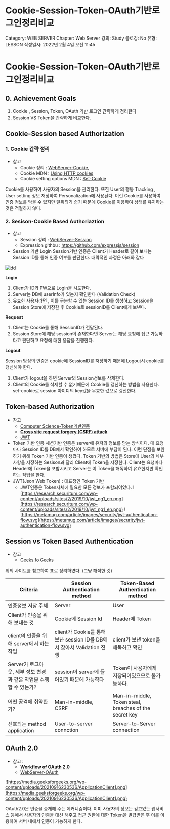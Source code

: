 # Cookie-Session-Token-OAuth기반로그인정리비교

Category: WEB SERVER
Chapter: Web Server
강의: Study
블로깅: No
유형: LESSON
작성일시: 2022년 2월 4일 오전 11:45

# Cookie-Session-Token-OAuth기반로그인정리비교

## 0. Achievement Goals

1. Cookie , Session, Token, OAuth 기반 로그인 간략하게 정리한다
2. Session VS Token을 간략하게 비교한다.

## Cookie-Session based Authorization

### 1. Cookie 간략 정리

- 참고
  - Cookie 정리 : [WebServer-Cookie](https://www.notion.so/WebServer-Cookie-b294b3dbfba742eeafe41419db2a2b29),
  - Cookie MDN : [Using HTTP cookies](https://developer.mozilla.org/en-US/docs/Web/HTTP/Cookies)
  - Cookie setting options MDN : [Set-Cookie](https://developer.mozilla.org/en-US/docs/Web/HTTP/Headers/Set-Cookie)

Cookie를 사용하여 사용자의 Session을 관리한다. 또한 User의 행동 Tracking , User setting 정보 저장하여 Personalization에 사용된다. 이런 Cookie를 사용하여 인증 정보를 담을 수 있지만 탈취되기 쉽기 때문에 Cookie를 이용하여 상태를 유지하는 것은 적절하지 않다.

### 2. Sesison-Cookie Based Authoriaztion

- 참고
  - Session 정리 : [WebServer-Session](https://www.notion.so/WebServer-Session-b6f477e361ef4f63bb22708ec9092202)
  - Expression githbu : https://github.com/expressjs/session
- Session 기반 Login
  Session기반 인증은 Client가 Header로 같이 보내는 Session ID를 통해 인증 여부를 판단한다. 대략적인 과정은 아래와 같다

![dd](https://techbriefers.com/wp-content/uploads/2019/10/cookie-and-session-management-process-in-codeigniter.jpg)

**Login**

1. Client가 ID와 PW으로 Login을 시도한다.
2. Server는 DB에 userInfo가 있는지 확인한다 (Validation Check)
3. 유효한 사용자라면 , 이를 구분항 수 있는 Session ID를 생성하고 Session을 Session Store에 저장한 후 Cookie로 sessionID를 Client에게 보낸다.

**Request**

1. Client는 Cookie를 통해 SessionID가 전달된다.
2. Session Store에 해당 session이 존재한다면 Server는 해당 요청에 접근 가능하다고 판단하고 요청에 대한 응답을 진행한다.

**Logout**

Session 방싱의 인증은 cookie에 SessionID를 저장하기 때문에 Logout시 cookie를 갱신해야 한다.

1. Client가 logout을 하면 Server의 Session정보를 삭제한다.
2. Client의 Cookie를 삭제할 수 없기때문에 Cookie를 갱신하는 방법을 사용한다. set-cookie로 session 아이디의 key값을 무효한 값으로 갱신한다.

## Token-based Authorization

- 참고
  - [Computer Science-Token기반인증](https://www.notion.so/Computer-Science-Token-c41f4a87fbbb429ea5903a8bed6a1a8c)
  - **[Cross site request forgery (CSRF) attack](https://www.imperva.com/learn/application-security/csrf-cross-site-request-forgery/)**
  - [JWT](https://content.breatheco.de/en/lesson/what-is-JWT-and-how-to-implement-with-Flask)
- Token 기반 인증
  세션기반 인증은 server에 유저의 정보를 담는 방식이다. 매 요청마다 Session ID를 DB에서 확인하여 하므로 서버에 부담이 된다. 이런 단점을 보완하기 위해 Token 기반 인증이 생겼다.
  Token 기반의 방법은 Store에 User의 세부 사항을 저장하는 Sesison과 달리 Client에 Token을 저장한다. Client는 요청마다 Header에 Token을 포함시키고 Server는 이 Token을 해독하여 유효한지만 확인하는 작업을 한다.
- JWT(Json Web Token) : 대표정인 Token 기반
  - JWT인증은 Token자체에 필요한 모든 정보가 포함되어있다.
    ![https://research.securitum.com/wp-content/uploads/sites/2/2019/10/jwt_ng1_en.png](https://research.securitum.com/wp-content/uploads/sites/2/2019/10/jwt_ng1_en.png)
    ![https://metamug.com/article/images/security/jwt-authentication-flow.svg](https://metamug.com/article/images/security/jwt-authentication-flow.svg)

## **Session vs Token Based Authentication**

- 참고
  - [Geeks fo Geeks](https://www.geeksforgeeks.org/session-vs-token-based-authentication/#:~:text=The%20main%20difference%20is%20session,one%20the%20client%20stores%20them.)

위의 사이트를 참고하여 표로 정리하였다. (그냥 해석한 것)

| Criteria                                                           | Session Authentication method                                          | Token-Based Authentication method                      |
| ------------------------------------------------------------------ | ---------------------------------------------------------------------- | ------------------------------------------------------ |
| 인증정보 저장 주체                                                 | Server                                                                 | User                                                   |
| Client가 인증을 위해 보내는 것                                     | Cookie에 Session Id                                                    | Header에 Token                                         |
| client의 인증을 위해 server에서 하는 작업                          | client가 Cookie를 통해 보냔 session ID를 DB에서 찾아서 Validation 진행 | client가 보낸 token을 해독하고 확인                    |
| Server가 로그아웃, 세부 정보 변경 과 같은 작업을 수행할 수 있는가? | session이 server에 들어있기 때문에 가능학다                            | Token이 사용자에게 저장되어있으므로 불가능하다.        |
| 어떤 공격에 취약한가?                                              | Man-in-middle, CSRF                                                    | Man-in-middle, Token steal, breaches of the secret key |
| 선호되는 method application                                        | User-to-server connction                                               | Server-to-Server connection                            |

## OAuth 2.0

- 참고 :
  - **[Workflow of OAuth 2.0](https://www.geeksforgeeks.org/workflow-of-oauth-2-0/?ref=gcse)**
  - [WebServer-OAuth](https://www.notion.so/WebServer-OAuth-62c3416540904fbd8e9d0068ee78d66a)

![https://media.geeksforgeeks.org/wp-content/uploads/20210916230536/ApplicationClient1.png](https://media.geeksforgeeks.org/wp-content/uploads/20210916230536/ApplicationClient1.png)

OAuth2.0은 인증을 중개해 주는 메커니즘이다. 이미 사용자의 정보는 갖고있는 웹서비스 등에서 사용자의 인증을 대신 해주고 접근 권한에 대한 Token을 발급받은 후 이를 이용하여 서버 내에서 인증이 가능하게 한다.
